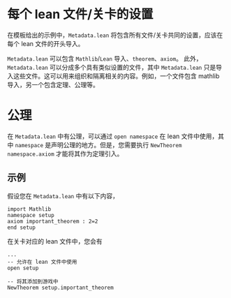 # 每个 lean 文件/关卡的设置
在模板给出的示例中，`Metadata.lean` 将包含所有文件/关卡共同的设置，应该在每个 lean 文件的开头导入。

`Metadata.lean` 可以包含 `Mathlib`/`Lean` 导入、`theorem`、`axiom`。
此外，`Metadata.lean` 可以分成多个具有类似设置的文件，其中 `Metadata.lean` 只是导入这些文件。这可以用来组织和隔离相关的内容。例如，一个文件包含 mathlib 导入，另一个包含定理、公理等。

# 公理
在 `Metadata.lean` 中有公理，可以通过 `open namespace` 在 lean 文件中使用，其中 `namespace` 是声明公理的地方。但是，您需要执行 `NewTheorem namespace.axiom` 才能将其作为定理引入。

## 示例
假设您在 `Metadata.lean` 中有以下内容，
```
import Mathlib
namespace setup
axiom important_theorem : 2=2
end setup
```

在关卡对应的 lean 文件中，您会有
```
...
-- 允许在 lean 文件中使用
open setup

-- 将其添加到游戏中
NewTheorem setup.important_theorem
```
